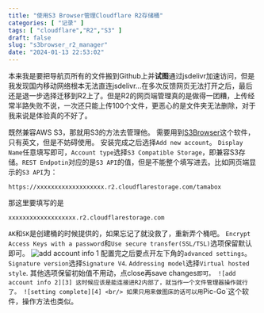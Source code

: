 ```yaml
---
title: "使用S3 Browser管理Cloudflare R2存储桶"
categories: [ "记录" ]
tags: [ "cloudflare","R2","S3" ]
draft: false
slug: "s3browser_r2_manager"
date: "2024-01-13 22:53:02"
---
```


本来我是要把导航页所有的文件搬到Github上并**试图**通过jsdelivr加速访问，但是我发现国内移动网络根本无法直连jsdelivr...在多次反馈网页无法打开之后，最后还是退一步选择迁移到R2上了。但是R2的网页端管理真的是做得一团糟，上传经常半路失败不说，一次还只能上传100个文件，更恶心的是文件夹无法删除，对于我来说是体验真的不好了。


<!--more-->

既然兼容AWS S3，那就用S3的方法去管理他。
需要用到[S3Browser][1]这个软件，只有英文，但是不妨碍使用。
安装完成之后选择`Add new account`。
`Display Name`任意填写即可，`Account type`选择`S3 Compatible Storage`，即兼容S3存储。`REST Endpotin`对应的是`S3 API`的值，但是不能整个填写进去。比如网页端显示的`S3 API`为：
```
https://xxxxxxxxxxxxxxxxxxx.r2.cloudflarestorage.com/tamabox
```
那这里要填写的是
```
xxxxxxxxxxxxxxxxxxx.r2.cloudflarestorage.com
```
`AK`和`SK`是创建桶的时候提供的，如果忘记了就没救了，重新弄个桶吧。
`Encrypt Access Keys with a password`和`Use secure transfer(SSL/TSL)`选项保留默认即可。
![add account info 1][2]
配置完之后要点开左下角的`advanced settings`。
`Signature version`选择`Signature V4`.
`Addressing model`选择`Virtual hosted style`.
其他选项保留初始值不用动，点close再save changes`即可。
![add account info 2][3]
这时候应该是能连接进R2内部了，就当作一个文件管理器操作就行了。
![setting complete][4]
<br/>
如果只用来做图床的话可以用`Pic-Go`这个软件，操作方法也类似。


  [1]: https://s3browser.com/download.aspx
  [2]: https://img-tama-guru.oss-cn-hongkong.aliyuncs.com/2024/01/13/65a2a0bdc8b8c.png
  [3]: https://img-tama-guru.oss-cn-hongkong.aliyuncs.com/2024/01/13/65a2a2b462a5b.png
  [4]: https://img-tama-guru.oss-cn-hongkong.aliyuncs.com/2024/01/13/65a2a37d563a3.png